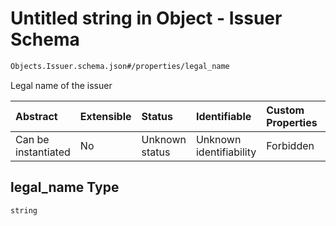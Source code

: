 # Untitled string in Object - Issuer Schema

```txt
Objects.Issuer.schema.json#/properties/legal_name
```

Legal name of the issuer

| Abstract            | Extensible | Status         | Identifiable            | Custom Properties | Additional Properties | Access Restrictions | Defined In                                                                  |
| :------------------ | :--------- | :------------- | :---------------------- | :---------------- | :-------------------- | :------------------ | :-------------------------------------------------------------------------- |
| Can be instantiated | No         | Unknown status | Unknown identifiability | Forbidden         | Allowed               | none                | [Issuer.schema.json*](../objects/Issuer.schema.json "open original schema") |

## legal_name Type

`string`
